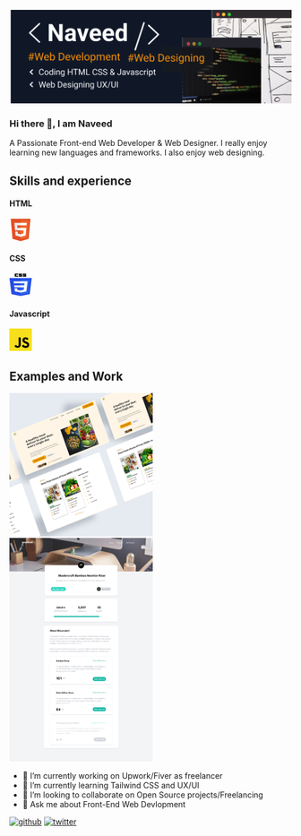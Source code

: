 
![Front-End Web Develope & Web Designer](https://github.com/Naveed89-tech/Naveed89-tech/blob/main/Component%201.png)
### Hi there 👋, I am  Naveed
A Passionate Front-end Web Developer & Web Designer. I really enjoy learning new languages and frameworks. I also enjoy web designing.

## Skills and experience
#### HTML
![HTML](https://github.com/Naveed89-tech/Naveed89-tech/blob/main/html%201.png)
#### CSS  
![CSS](https://github.com/Naveed89-tech/Naveed89-tech/blob/main/css%201.png)
#### Javascript 
![CSS](https://github.com/Naveed89-tech/Naveed89-tech/blob/main/javascript%201.png)

## Examples and Work



<img src='https://github.com/Naveed89-tech/Naveed89-tech/blob/main/Frame%202.jpg' alt='work example' width='256'/>
<img src='https://github.com/Naveed89-tech/Naveed89-tech/blob/main/website%20devlopment.png' alt='work example' width='256'/>



- 🔭 I’m currently working on Upwork/Fiver as freelancer 
- 🌱 I’m currently learning Tailwind CSS and UX/UI 
- 👯 I’m looking to collaborate on Open Source projects/Freelancing 
- 💬 Ask me about Front-End Web Devlopment 


[<img src='https://cdn.jsdelivr.net/npm/simple-icons@3.0.1/icons/github.svg' alt='github' height='40'>](https://github.com/https://github.com/Naveed89-tech)  [<img src='https://cdn.jsdelivr.net/npm/simple-icons@3.0.1/icons/twitter.svg' alt='twitter' height='40'>](https://twitter.com/https://twitter.com/Naveed_Tech_T)  


